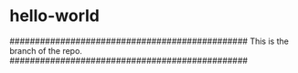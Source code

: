 hello-world
===========

###############################################
This is the branch of the repo.
###############################################
